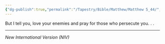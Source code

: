 ```yaml
---
{"dg-publish":true,"permalink":"/Tapestry/Bible/Matthew/Matthew 5_44/","title":"Matthew 5:44","hide":true,"tags":["bible-verse"],"dgHomeLink":true,"dgShowLocalGraph":true,"dgEnableSearch":true}
---
```



But I tell you, love your enemies and pray for those who persecute you. . . 


---
*New International Version (NIV)*